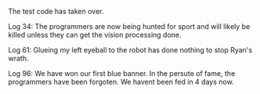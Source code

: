 The test code has taken over.

Log 34: The programmers are now being hunted for sport and will likely be killed unless they can get the vision processing done.

Log 61: Glueing my left eyeball to the robot has done nothing to stop Ryan's wrath.

Log 96: We have won our first blue banner. In the persute of fame, the programmers have been forgoten. We havent been fed in 4 days now.
